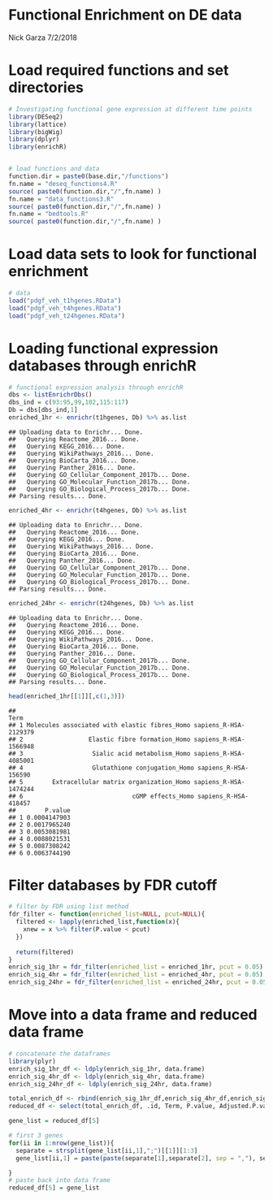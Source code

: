 Functional Enrichment on DE data
================
Nick Garza
7/2/2018

Load required functions and set directories
===========================================

``` r
# Investigating functional gene expression at different time points
library(DESeq2)
library(lattice)
library(bigWig)
library(dplyr)
library(enrichR)


# load functions and data
function.dir = paste0(base.dir,"/functions")
fn.name = "deseq_functions4.R"
source( paste0(function.dir,"/",fn.name) )
fn.name = "data_functions3.R"
source( paste0(function.dir,"/",fn.name) )
fn.name = "bedtools.R"
source( paste0(function.dir,"/",fn.name) )
```

Load data sets to look for functional enrichment
================================================

``` r
# data
load("pdgf_veh_t1hgenes.RData")
load("pdgf_veh_t4hgenes.RData")
load("pdgf_veh_t24hgenes.RData")
```

Loading functional expression databases through enrichR
=======================================================

``` r
# functional expression analysis through enrichR
dbs <- listEnrichrDbs()
dbs_ind = c(93:95,99,102,115:117)
Db = dbs[dbs_ind,1] 
enriched_1hr <- enrichr(t1hgenes, Db) %>% as.list
```

    ## Uploading data to Enrichr... Done.
    ##   Querying Reactome_2016... Done.
    ##   Querying KEGG_2016... Done.
    ##   Querying WikiPathways_2016... Done.
    ##   Querying BioCarta_2016... Done.
    ##   Querying Panther_2016... Done.
    ##   Querying GO_Cellular_Component_2017b... Done.
    ##   Querying GO_Molecular_Function_2017b... Done.
    ##   Querying GO_Biological_Process_2017b... Done.
    ## Parsing results... Done.

``` r
enriched_4hr <- enrichr(t4hgenes, Db) %>% as.list 
```

    ## Uploading data to Enrichr... Done.
    ##   Querying Reactome_2016... Done.
    ##   Querying KEGG_2016... Done.
    ##   Querying WikiPathways_2016... Done.
    ##   Querying BioCarta_2016... Done.
    ##   Querying Panther_2016... Done.
    ##   Querying GO_Cellular_Component_2017b... Done.
    ##   Querying GO_Molecular_Function_2017b... Done.
    ##   Querying GO_Biological_Process_2017b... Done.
    ## Parsing results... Done.

``` r
enriched_24hr <- enrichr(t24hgenes, Db) %>% as.list 
```

    ## Uploading data to Enrichr... Done.
    ##   Querying Reactome_2016... Done.
    ##   Querying KEGG_2016... Done.
    ##   Querying WikiPathways_2016... Done.
    ##   Querying BioCarta_2016... Done.
    ##   Querying Panther_2016... Done.
    ##   Querying GO_Cellular_Component_2017b... Done.
    ##   Querying GO_Molecular_Function_2017b... Done.
    ##   Querying GO_Biological_Process_2017b... Done.
    ## Parsing results... Done.

``` r
head(enriched_1hr[[1]][,c(1,3)])
```

    ##                                                                  Term
    ## 1 Molecules associated with elastic fibres_Homo sapiens_R-HSA-2129379
    ## 2                  Elastic fibre formation_Homo sapiens_R-HSA-1566948
    ## 3                   Sialic acid metabolism_Homo sapiens_R-HSA-4085001
    ## 4                   Glutathione conjugation_Homo sapiens_R-HSA-156590
    ## 5        Extracellular matrix organization_Homo sapiens_R-HSA-1474244
    ## 6                              cGMP effects_Homo sapiens_R-HSA-418457
    ##        P.value
    ## 1 0.0004147903
    ## 2 0.0017965240
    ## 3 0.0053081981
    ## 4 0.0088021531
    ## 5 0.0087308242
    ## 6 0.0063744190

Filter databases by FDR cutoff
==============================

``` r
# filter by FDR using list method
fdr_filter <- function(enriched_list=NULL, pcut=NULL){
  filtered <- lapply(enriched_list,function(x){
    xnew = x %>% filter(P.value < pcut)
  })
  
  return(filtered)
}
enrich_sig_1hr = fdr_filter(enriched_list = enriched_1hr, pcut = 0.05)
enrich_sig_4hr = fdr_filter(enriched_list = enriched_4hr, pcut = 0.05)
enrich_sig_24hr = fdr_filter(enriched_list = enriched_24hr, pcut = 0.05)
```

Move into a data frame and reduced data frame
=============================================

``` r
# concatenate the dataframes
library(plyr)
enrich_sig_1hr_df <- ldply(enrich_sig_1hr, data.frame)
enrich_sig_4hr_df <- ldply(enrich_sig_4hr, data.frame)
enrich_sig_24hr_df <- ldply(enrich_sig_24hr, data.frame)

total_enrich_df <- rbind(enrich_sig_1hr_df,enrich_sig_4hr_df,enrich_sig_24hr_df)
reduced_df <- select(total_enrich_df, .id, Term, P.value, Adjusted.P.value, Genes)

gene_list = reduced_df[5]

# first 3 genes
for(ii in 1:nrow(gene_list)){
  separate = strsplit(gene_list[ii,1],";")[[1]][1:3]
  gene_list[ii,1] = paste(paste(separate[1],separate[2], sep = ","), separate[3], sep = ",")

}
# paste back into data frame
reduced_df[5] = gene_list
```
